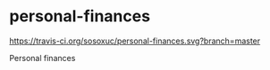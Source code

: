# personal-finances

https://travis-ci.org/sosoxuc/personal-finances.svg?branch=master

Personal finances
